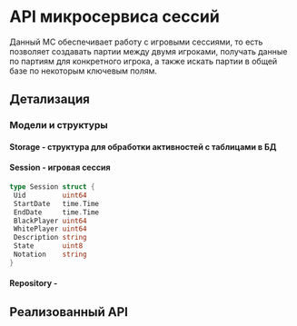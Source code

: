 
# API микросервиса сессий

Данный МС обеспечивает работу с игровыми сессиями, то есть позволяет создавать партии между двумя игроками, получать данные по партиям для конкретного игрока, а также искать партии в общей базе по некоторым ключевым полям.

## Детализация

### Модели и структуры

#### Storage - структура для обработки активностей с таблицами в БД

#### Session - игровая сессия

```go
type Session struct {
 Uid         uint64
 StartDate   time.Time
 EndDate     time.Time
 BlackPlayer uint64
 WhitePlayer uint64
 Description string
 State       uint8
 Notation    string
}
```

#### Repository - 

## Реализованный API
